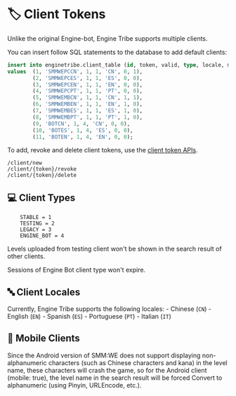# 🏷️ Client Tokens

Unlike the original Engine-bot, Engine Tribe supports multiple clients.

You can insert follow SQL statements to the database to add default clients:

```sql
insert into enginetribe.client_table (id, token, valid, type, locale, mobile, proxied)
values  (1, 'SMMWEPCCN', 1, 1, 'CN', 0, 1),
        (2, 'SMMWEPCES', 1, 1, 'ES', 0, 0),
        (3, 'SMMWEPCEN', 1, 1, 'EN', 0, 0),
        (4, 'SMMWEPCPT', 1, 1, 'PT', 0, 0),
        (5, 'SMMWEMBCN', 1, 1, 'CN', 1, 1),
        (6, 'SMMWEMBEN', 1, 1, 'EN', 1, 0),
        (7, 'SMMWEMBES', 1, 1, 'ES', 1, 0),
        (8, 'SMMWEMBPT', 1, 1, 'PT', 1, 0),
        (9, 'BOTCN', 1, 4, 'CN', 0, 0),
        (10, 'BOTES', 1, 4, 'ES', 0, 0),
        (11, 'BOTEN', 1, 4, 'EN', 0, 0);
```

To add, revoke and delete client tokens, use the [client token APIs](/api.md#🏷%EF%B8%8F-client-tokens).

```
/client/new
/client/{token}/revoke
/client/{token}/delete
```

## 💻️ Client Types
```
    STABLE = 1
    TESTING = 2
    LEGACY = 3
    ENGINE_BOT = 4
```

Levels uploaded from testing client won't be shown in the search result of other clients.

Sessions of Engine Bot client type won't expire.

## 🔤 Client Locales

Currently, Engine Tribe supports the following locales:
    - Chinese (`CN`)
    - English (`EN`)
    - Spanish (`ES`)
    - Portuguese (`PT`)
    - Italian (`IT`)

## 📱 Mobile Clients

Since the Android version of SMM:WE does not support displaying non-alphanumeric characters (such as Chinese characters and kana) in the level name, these characters will crash the game, so for the Android client (mobile: true), the level name in the search result will be forced Convert to alphanumeric (using Pinyin, URLEncode, etc.).
